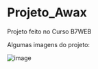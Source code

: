 # Projeto_Awax
Projeto feito no Curso B7WEB 

Algumas imagens do projeto:

![image](https://github.com/user-attachments/assets/55d5533f-961d-4911-abbb-739f5e028fbe)

